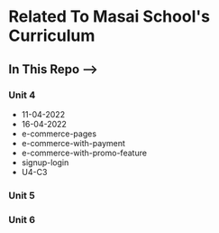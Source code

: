 <h1>Related To Masai School's Curriculum</h1>

<h2>In This Repo  --> </h2>

<h3>Unit 4</h3>
<ul>
    <li>11-04-2022</li>
    <li>16-04-2022</li>
    <li>e-commerce-pages</li>
    <li>e-commerce-with-payment</li>
    <li>e-commerce-with-promo-feature</li>
    <li>signup-login</li>
    <li>U4-C3</li>
</ul>
<h3>Unit 5</h3>
<h3>Unit 6</h3>
